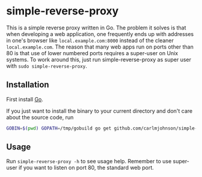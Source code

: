 # simple-reverse-proxy
This is a simple reverse proxy written in Go. The problem it solves is that when developing a web application, one frequently ends up with addresses in one's browser like `local.example.com:8000` instead of the cleaner `local.example.com`. The reason that many web apps run on ports other than 80 is that use of lower numbered ports requires a super-user on Unix systems. To work around this, just run simple-reverse-proxy as super user with `sudo simple-reverse-proxy`.

## Installation
First install [Go](http://golang.org).

If you just want to install the binary to your current directory and don't care about the source code, run

```bash
GOBIN=$(pwd) GOPATH=/tmp/gobuild go get github.com/carlmjohnson/simple-reverse-proxy
```

## Usage
Run `simple-reverse-proxy -h` to see usage help. Remember to use super-user if you want to listen on port 80, the standard web port.
